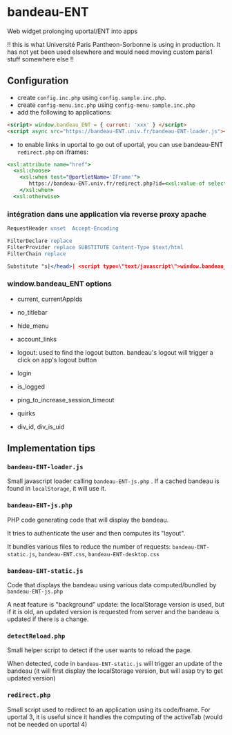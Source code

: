 bandeau-ENT
===========

Web widget prolonging uportal/ENT into apps

!! this is what Université Paris Pantheon-Sorbonne is using in production. It has not yet been used elsewhere and would need moving custom paris1 stuff somewhere else !!

Configuration
-------------

* create ```config.inc.php``` using ```config.sample.inc.php```.
* create ```config-menu.inc.php``` using ```config-menu-sample.inc.php```
* add the following to applications:

```html
<script> window.bandeau_ENT = { current: 'xxx' } </script>
<script async src="https://bandeau-ENT.univ.fr/bandeau-ENT-loader.js"></script>
```

* to enable links in uportal to go out of uportal, you can use bandeau-ENT ```redirect.php``` on iframes:

```xsl
<xsl:attribute name="href">
  <xsl:choose>
    <xsl:when test="@portletName='IFrame'">
       https://bandeau-ENT.univ.fr/redirect.php?id=<xsl:value-of select="@fname"/>
    </xsl:when>
  <xsl:otherwise>
```

### intégration dans une application via reverse proxy apache

```apache
RequestHeader unset  Accept-Encoding

FilterDeclare replace
FilterProvider replace SUBSTITUTE Content-Type $text/html
FilterChain replace

Substitute "s|</head>| <script type=\"text/javascript\">window.bandeau_ENT = { current: \"xxx\"}; </script><script async src=\"https://bandeau-ENT.univ.fr/bandeau-ENT-loader.js\"></script> </head>|"
```

### window.bandeau_ENT options

* current, currentAppIds
* no_titlebar
* hide_menu
* account_links

* logout: used to find the logout button. bandeau's logout will trigger a click on app's logout button
* login
* is_logged

* ping_to_increase_session_timeout
* quirks
* div_id, div_is_uid


Implementation tips
-------------------

### ```bandeau-ENT-loader.js```

Small javascript loader calling ```bandeau-ENT-js.php``` .
If a cached bandeau is found in ```localStorage```, it will use it.

### ```bandeau-ENT-js.php```

PHP code generating code that will display the bandeau.

It tries to authenticate the user and then computes its "layout".

It bundles various files to reduce the number of requests: ```bandeau-ENT-static.js```, ```bandeau-ENT.css```, ```bandeau-ENT-desktop.css```

### ```bandeau-ENT-static.js```

Code that displays the bandeau using various data computed/bundled by ```bandeau-ENT-js.php```

A neat feature is "background" update: the localStorage version is used, but if it is old, an updated version is requested from server and the bandeau is updated if there is a change.

### ```detectReload.php```

Small helper script to detect if the user wants to reload the page.

When detected, code in ```bandeau-ENT-static.js``` will trigger an update of the bandeau (it will first display the localStorage version, but will asap try to get updated version)

### ```redirect.php```

Small script used to redirect to an application using its code/fname.
For uportal 3, it is useful since it handles the computing of the activeTab (would not be needed on uportal 4)
